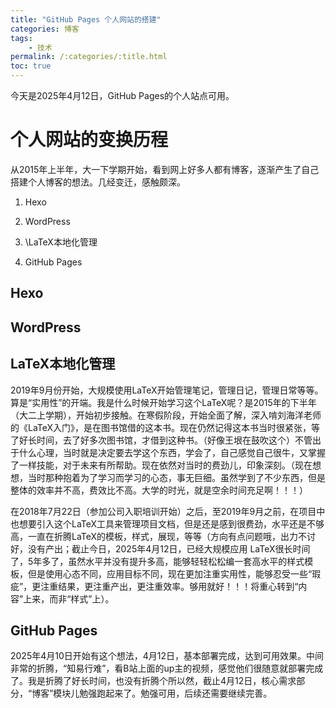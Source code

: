 ```yaml
---
title: "GitHub Pages 个人网站的搭建"
categories: 博客
tags:
    - 技术
permalink: /:categories/:title.html
toc: true
---
```


今天是2025年4月12日，GitHub Pages的个人站点可用。

# 个人网站的变换历程

从2015年上半年，大一下学期开始，看到网上好多人都有博客，逐渐产生了自己搭建个人博客的想法。几经变迁，感触颇深。

1. Hexo

2. WordPress

3. \LaTeX本地化管理

4. GitHub Pages

## Hexo







## WordPress









## LaTeX本地化管理

2019年9月份开始，大规模使用LaTeX开始管理笔记，管理日记，管理日常等等。算是“实用性”的开端。我是什么时候开始学习这个LaTeX呢？是2015年的下半年（大二上学期），开始初步接触。在寒假阶段，开始全面了解，深入啃刘海洋老师的《LaTeX入门》，是在图书馆借的这本书。现在仍然记得这本书当时很紧张，等了好长时间，去了好多次图书馆，才借到这种书。（好像王垠在鼓吹这个）不管出于什么心理，当时就是决定要去学这个东西，学会了，自己感觉自己很牛，又掌握了一样技能，对于未来有所帮助。现在依然对当时的费劲儿，印象深刻。（现在想想，当时那种抱着为了学习而学习的心态，事无巨细。虽然学到了不少东西，但是整体的效率并不高，费效比不高。大学的时光，就是空余时间充足啊！！！）



在2018年7月22日（参加公司入职培训开始）之后，至2019年9月之前，在项目中也想要引入这个LaTeX工具来管理项目文档，但是还是感到很费劲，水平还是不够高，一直在折腾LaTeX的模板，样式，展现，等等（方向有点问题哦，出力不讨好，没有产出；截止今日，2025年4月12日，已经大规模应用 LaTeX很长时间了，5年多了，虽然水平并没有提升多高，能够轻轻松松编一套高水平的样式模板，但是使用心态不同，应用目标不同，现在更加注重实用性，能够忍受一些“瑕疵”，更注重结果，更注重产出，更注重效率。够用就好！！！将重心转到“内容”上来，而非“样式”上）。



## GitHub Pages

2025年4月10日开始有这个想法，4月12日，基本部署完成，达到可用效果。中间非常的折腾，“知易行难”，看B站上面的up主的视频，感觉他们很随意就部署完成了。我是折腾了好长时间，也没有折腾个所以然，截止4月12日，核心需求部分，“博客”模块儿勉强跑起来了。勉强可用，后续还需要继续完善。


